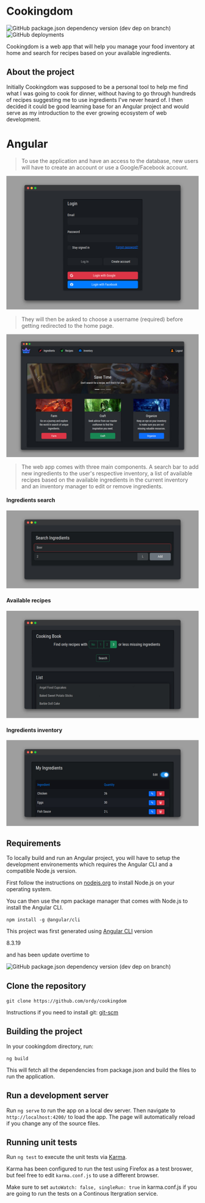 # Cookingdom

![GitHub package.json dependency version (dev dep on branch)](https://img.shields.io/github/package-json/dependency-version/ordy/cookingdom/dev/@angular/cli?color=%2308f&label=Angular&logo=angular) ![GitHub deployments](https://img.shields.io/github/deployments/ordy/cookingdom/production?label=vercel&logo=vercel)

Cookingdom is a web app that will help you manage your food inventory at home and search for recipes based on your available ingredients.

## About the project

Initially Cookingdom was supposed to be a personal tool to help me find what I was going to cook for dinner, without having to go through hundreds of recipes suggesting me to use ingredients I've never heard of. I then decided it could be good learning base for an Angular project and would serve as my introduction to the ever growing ecosystem of web development.

# Angular

> To use the application and have an access to the database, new users will have to create an account or use a Google/Facebook account.

![cookingdom login form](https://github.com/ordy/github-assets/blob/master/cookingdom/capture_004.jpg?raw=true)

> They will then be asked to choose a username (required) before getting redirected to the home page.

![cookingdom homepage](https://github.com/ordy/github-assets/blob/master/cookingdom/capture_005.jpg?raw=true)

> The web app comes with three main components. A search bar to add new ingredients to the user's respective inventory, a list of available recipes based on the available ingredients in the current inventory and an inventory manager to edit or remove ingredients.

#### Ingredients search

![ingredients search](https://github.com/ordy/github-assets/blob/master/cookingdom/capture_001.jpg?raw=true)

#### Available recipes

![available recipes](https://github.com/ordy/github-assets/blob/master/cookingdom/capture_002.jpg?raw=true)

#### Ingredients inventory

![ingredients inventory](https://github.com/ordy/github-assets/blob/master/cookingdom/capture_003.jpg?raw=true)

## Requirements

To locally build and run an Angular project, you will have to setup the development environements which requires the Angular CLI and a compatible Node.js version.

First follow the instructions on [nodejs.org](https://nodejs.org/en/download/) to install Node.js on your operating system.

You can then use the npm package manager that comes with Node.js to install the Angular CLI.

`npm install -g @angular/cli`

This project was first generated using [Angular CLI](https://github.com/angular/angular-cli) version

8.3.19

and has been update overtime to

![GitHub package.json dependency version (dev dep on branch)](https://img.shields.io/github/package-json/dependency-version/ordy/cookingdom/dev/@angular/cli?color=%233C434D&label=%20)

## Clone the repository

`git clone https://github.com/ordy/cookingdom`

Instructions if you need to install git: [git-scm](https://git-scm.com/book/en/v2/Getting-Started-Installing-Git)

## Building the project

In your cookingdom directory, run:

`ng build`

This will fetch all the dependencies from package.json and build the files to run the application.

## Run a development server

Run `ng serve` to run the app on a local dev server. Then navigate to `http://localhost:4200/` to load the app. The page will automatically reload if you change any of the source files.

## Running unit tests

Run `ng test` to execute the unit tests via [Karma](https://karma-runner.github.io).

Karma has been configured to run the test using Firefox as a test broswer, but feel free to edit `karma.conf.js` to use a different browser.

Make sure to set `autoWatch: false, singleRun: true` in karma.conf.js if you are going to run the tests on a Continous Itergration service.
